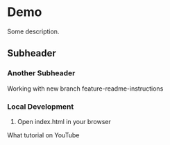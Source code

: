 # Demo

Some description.

## Subheader

### Another Subheader

Working with new branch feature-readme-instructions

### Local Development

1. Open index.html in your browser

What tutorial on YouTube